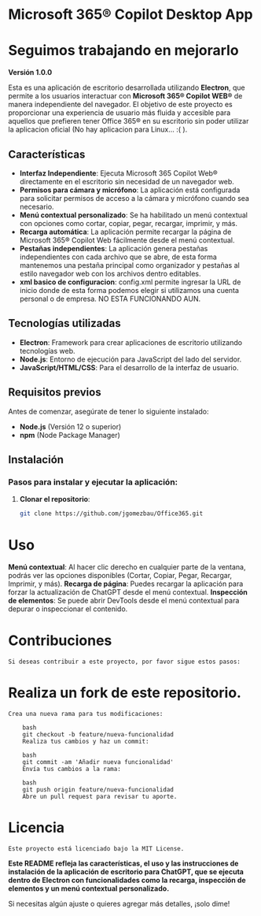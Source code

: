 # Microsoft 365® Copilot Desktop App
# Seguimos trabajando en mejorarlo

**Versión 1.0.0**

Esta es una aplicación de escritorio desarrollada utilizando **Electron**, que permite a los usuarios interactuar con **Microsoft 365® Copilot WEB®** de manera independiente del navegador. El objetivo de este proyecto es proporcionar una experiencia de usuario más fluida y accesible para aquellos que prefieren tener Office 365® en su escritorio sin poder utilizar la aplicacion oficial (No hay aplicacion para Linux... :( ).

## Características

- **Interfaz Independiente**: Ejecuta Microsoft 365 Copilot Web® directamente en el escritorio sin necesidad de un navegador web.
- **Permisos para cámara y micrófono**: La aplicación está configurada para solicitar permisos de acceso a la cámara y micrófono cuando sea necesario.
- **Menú contextual personalizado**: Se ha habilitado un menú contextual con opciones como cortar, copiar, pegar, recargar, imprimir, y más.
- **Recarga automática**: La aplicación permite recargar la página de Microsoft 365® Copilot Web fácilmente desde el menú contextual.
- **Pestañas independientes**: La aplicación genera pestañas independientes con cada archivo que se abre, de esta forma mantenemos una pestaña principal como organizador y pestañas al estilo navegador web con los archivos dentro editables.
- **xml basico de configuracion**: config.xml permite ingresar la URL de inicio donde de esta forma podemos elegir si utilizamos una cuenta personal o de empresa. NO ESTA FUNCIONANDO AUN.
  
## Tecnologías utilizadas

- **Electron**: Framework para crear aplicaciones de escritorio utilizando tecnologías web.
- **Node.js**: Entorno de ejecución para JavaScript del lado del servidor.
- **JavaScript/HTML/CSS**: Para el desarrollo de la interfaz de usuario.

## Requisitos previos

Antes de comenzar, asegúrate de tener lo siguiente instalado:

- **Node.js** (Versión 12 o superior)
- **npm** (Node Package Manager)

## Instalación

### Pasos para instalar y ejecutar la aplicación:

1. **Clonar el repositorio**:

   ```bash
   git clone https://github.com/jgomezbau/Office365.git

# Uso
**Menú contextual**: 
	Al hacer clic derecho en cualquier parte de la ventana, podrás ver las opciones disponibles (Cortar, Copiar, Pegar, Recargar, Imprimir, y más).
**Recarga de página**: 
	Puedes recargar la aplicación para forzar la actualización de ChatGPT desde el menú contextual.
**Inspección de elementos**: 
	Se puede abrir DevTools desde el menú contextual para depurar o inspeccionar el contenido.

# Contribuciones
	Si deseas contribuir a este proyecto, por favor sigue estos pasos:

# Realiza un fork de este repositorio.
	Crea una nueva rama para tus modificaciones:

		bash
		git checkout -b feature/nueva-funcionalidad
		Realiza tus cambios y haz un commit:

		bash
		git commit -am 'Añadir nueva funcionalidad'
		Envía tus cambios a la rama:

		bash
		git push origin feature/nueva-funcionalidad
		Abre un pull request para revisar tu aporte.

# Licencia
	Este proyecto está licenciado bajo la MIT License.


**Este README refleja las características, el uso y las instrucciones de instalación de la aplicación de escritorio para **ChatGPT**, que se ejecuta dentro de **Electron** con funcionalidades como la recarga, inspección de elementos y un menú contextual personalizado.**

Si necesitas algún ajuste o quieres agregar más detalles, ¡solo dime!
